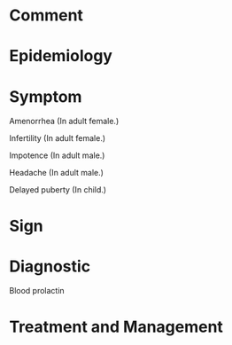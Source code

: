 # Comment

# Epidemiology

# Symptom

Amenorrhea
(In adult female.)

Infertility
(In adult female.)

Impotence
(In adult male.)

Headache
(In adult male.)

Delayed puberty
(In child.)

# Sign

# Diagnostic

Blood prolactin

# Treatment and Management
